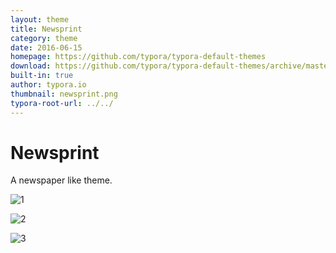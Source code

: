 ```yaml
---
layout: theme
title: Newsprint
category: theme
date: 2016-06-15
homepage: https://github.com/typora/typora-default-themes
download: https://github.com/typora/typora-default-themes/archive/master.zip
built-in: true
author: typora.io
thumbnail: newsprint.png
typora-root-url: ../../
---
```


# Newsprint

A newspaper like theme. 

 ![1](/media/theme/newsprint/1.png)

 ![2](/media/theme/newsprint/2.png)

 ![3](/media/theme/newsprint/3.png)